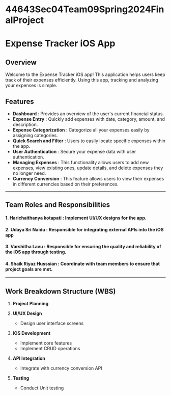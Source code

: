 # 44643Sec04Team09Spring2024FinalProject
# Expense Tracker iOS App

## Overview

Welcome to the Expense Tracker iOS app! This application helps users keep track of their expenses efficiently. Using this app, tracking and analyzing your expenses is simple.

## Features

- **Dashboard** : Provides an overview of the user's current financial status.
- **Expense Entry** :  Quickly add expenses with date, category, amount, and description.
- **Expense Categorization** : Categorize all your expenses easily by assigning categories.
- **Quick Search and Filter** :  Users to easily locate specific expenses within the app.
- **User Authentication** : Secure your expense data with user authentication.
- **Managing Expenses** : This functionality allows users to add new expenses, view existing ones, update details, and delete expenses they no longer need.
- **Currency Conversion** : This feature allows users to view their expenses in different currencies based on their preferences.
****

## Team Roles and Responsibilities

#### 1. Harichaithanya kotapati : Implement UI/UX designs for the app. 

#### 2. Udaya Sri Naidu : Responsible for integrating external APIs into the iOS app

#### 3. Varshitha Lavu : Responsible for ensuring the quality and reliability of the iOS app through testing.

#### 4. Shaik Riyaz Husssian :  Coordinate with team members to ensure that project goals are met.
****
## Work Breakdown Structure (WBS)

1. **Project Planning**

2. **UI/UX Design**
   - Design user interface screens

3. **iOS Development**
   - Implement core features
   - Implement CRUD operations

4. **API Integration**
   - Integrate with currency conversion API

5. **Testing**
   - Conduct Unit testing



